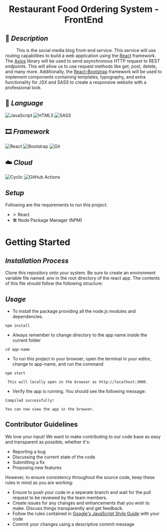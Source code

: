 <h1 align="center"> Restaurant Food Ordering System - FrontEnd </h1>

## 📰 _Description_

&nbsp;&nbsp;&nbsp;&nbsp;&nbsp;&nbsp;&nbsp;&nbsp; This is the social media blog front-end service. This service will use routing capabilities to build a web application using the [React](https://reactjs.org/) framework. The [Axios](https://github.com/axios/axios) library will be used to send asynchronous HTTP request to REST endpoints. This will allow us to use request methods like get, post, delete, and many more. Additionally, the [React-Bootstrap](https://react-bootstrap.github.io/) framework will be used to implement components containing templates, typography, and extra functionality for JSX and SASS to create a responsive website with a professional look.

## 🎃 _Language_

![JavaScript](https://img.shields.io/badge/JavaScript-F7DF1E?style=for-the-badge&logo=javascript&logoColor=black)
![HTML5](https://img.shields.io/badge/HTML5-E34F26?style=for-the-badge&logo=html5&logoColor=white)
![SASS](https://img.shields.io/badge/SASS-1572B6?style=for-the-badge&logo=css3&logoColor=white)

## 🎞️ _Framework_

![React](https://img.shields.io/badge/React-20232A?style=for-the-badge&logo=react&logoColor=61DAFB)
![Bootstrap](https://img.shields.io/badge/Bootstrap-563D7C?style=for-the-badge&logo=bootstrap&logoColor=white)
![Git](https://img.shields.io/badge/Git-F05032?style=for-the-badge&logo=git&logoColor=white)

## ☁️ _Cloud_

![Cyclic](https://img.shields.io/badge/Cyclic-00C7B7?style=for-the-badge&logo=netlify&logoColor=white)
![GitHub Actions](https://img.shields.io/badge/GitHub_Actions-2088FF?style=for-the-badge&logo=githubactions&logoColor=white)

## _Setup_

Following are the requirements to run this project:

- ⚛️ React
- 🛠️ Node Package Manager (NPM)

# Getting Started

## _Installation Process_

Clone this repository onto your system.
Be sure to create an environment variable file named .env in the root directory of the react app. The contents of this file should follow the following structure:

## _Usage_

- To install the package providing all the node.js modules and dependencies.

```
npm install
```

- Always remember to change directory to the app name inside the current folder

```
cd app-name
```

- To run this project in your browser; open the terminal in your editor, change to app-name, and run the command

```
npm start
```

` This will locally open in the browser as http://localhost:3000.`

- Verify the app is running. You should see the following message:

```
Compiled successfully!

You can now view the app in the browser.
```

## Contributor Guidelines

We love your input! We want to make contributing to our code base as easy and transparent as possible, whether it's:
- Reporting a bug
- Discussing the current state of the code
- Submitting a fix
- Proposing new features

However, to ensure consistency throughout the source code, keep these rules in mind as you are working:
- Ensure to push your code in a seperate branch and wait for the pull request to be reviewed by the team members.
- Create issues for any changes and enhancements that you wish to make. Discuss things transparently and get feedback.
- Follow the rules contained in [Google's JavaScript Style Guide](https://google.github.io/styleguide/javascriptguide.xml) with your code
- Commit your changes using a descriptive commit message
